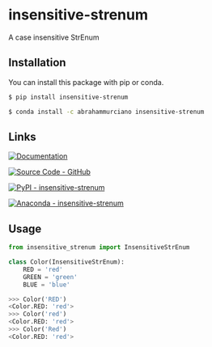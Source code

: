 # insensitive-strenum
A case insensitive StrEnum

## Installation

You can install this package with pip or conda.
```sh
$ pip install insensitive-strenum
```
```sh
$ conda install -c abrahammurciano insensitive-strenum
```

## Links

[![Documentation](https://img.shields.io/badge/Documentation-C61C3E?style=for-the-badge&logo=Read+the+Docs&logoColor=%23FFFFFF)](https://abrahammurciano.github.io/python-insensitive-strenum)

[![Source Code - GitHub](https://img.shields.io/badge/Source_Code-GitHub-181717?style=for-the-badge&logo=GitHub&logoColor=%23FFFFFF)](https://github.com/abrahammurciano/python-insensitive-strenum.git)

[![PyPI - insensitive-strenum](https://img.shields.io/badge/PyPI-insensitive_strenum-006DAD?style=for-the-badge&logo=PyPI&logoColor=%23FFD242)](https://pypi.org/project/insensitive-strenum/)

[![Anaconda - insensitive-strenum](https://img.shields.io/badge/Anaconda-insensitive_strenum-44A833?style=for-the-badge&logo=Anaconda&logoColor=%23FFFFFF)](https://anaconda.org/abrahammurciano/insensitive-strenum)

## Usage

```python
from insensitive_strenum import InsensitiveStrEnum

class Color(InsensitiveStrEnum):
	RED = 'red'
	GREEN = 'green'
	BLUE = 'blue'
```

```python
>>> Color('RED')
<Color.RED: 'red'>
>>> Color('red')
<Color.RED: 'red'>
>>> Color('Red')
<Color.RED: 'red'>
```